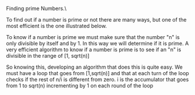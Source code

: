 Finding prime Numbers.\

To find out if a number is prime or not there are many ways, but one of the most efficient is the one illustrated below.

To know if a number is prime we must make sure that the number "n" is only divisible by itself and by 1. In this way we will determine if it is prime. A very efficient algorithm to know if a number is prime is to see if an "n" is divisible 
in the range of [1, sqrt(n)]

So knowing this, developing an algorithm that does this is quite easy. We must have a loop that goes from [1,sqrt(n)] and
that at each turn of the loop checks if the rest of n/i is different from zero. i is the accumulator that goes from 1 to 
sqrt(n) incrementing by 1 on each round of the loop

